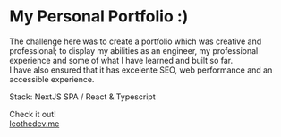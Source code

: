 # My Personal Portfolio :)

The challenge here was to create a portfolio which was creative and professional; to display my abilities as an engineer, my professional experience and some of what I have learned and built so far.  
I have also ensured that it has excelente SEO, web performance and an accessible experience.

Stack: NextJS SPA / React & Typescript

Check it out!  
[leothedev.me](https://leothedev.me)
